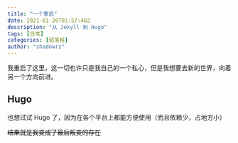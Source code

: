 ```yaml
---
title: "一个重启"
date: 2021-01-26T01:57:48Z
description: "从 Jekyll 到 Hugo"
tags: [日常]
categories: [部落格]
author: "shadowrz"
---
```


我重启了这里，这一切也许只是我自己的一个私心，但是我想要去新的世界，向着另一个方向前进。

## Hugo

也想试试 Hugo 了，因为在各个平台上都能方便使用（而且依赖少，占地方小）

~~结果就是我变成了最后叛变的存在~~
